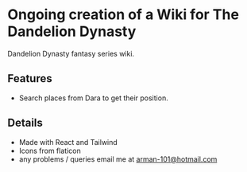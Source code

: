 # Ongoing creation of a Wiki for The Dandelion Dynasty

Dandelion Dynasty fantasy series wiki.

## Features
- Search places from Dara to get their position.

## Details
- Made with React and Tailwind
- Icons from flaticon
- any problems / queries email me at arman-101@hotmail.com
